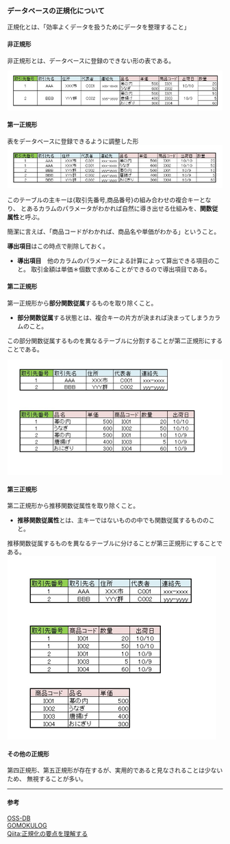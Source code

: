 ﻿### データベースの正規化について

正規化とは、「効率よくデータを扱うためにデータを整理すること」


#### 非正規形


非正規形とは、データベースに登録のできない形の表である。

![D B Nomalization01](photo/DB_Nomalization01.jpg)

#### 第一正規形

表をデータベースに登録できるように調整した形
![D B Nomalization02](photo/DB_Nomalization02.jpg)

このテーブルの主キーは{取引先番号,商品番号}の組み合わせの複合キーとなり、
とあるカラムのパラメータがわかれば自然に導き出せる仕組みを、**関数従属性**と呼ぶ。

簡潔に言えば、「商品コードがわかれば、商品名や単価がわかる」ということ。

**導出項目**はこの時点で削除しておく。

* **導出項目**　他のカラムのパラメータによる計算によって算出できる項目のこと。
    取引金額は単価＊個数で求めることができるので導出項目である。

#### 第二正規形

第一正規形から**部分関数従属**するものを取り除くこと。

* **部分関数従属**する状態とは、複合キーの片方が決まれば決まってしまうカラムのこと。

この部分関数従属するものを異なるテーブルに分割することが第二正規形にすることである。

![D B Nomalization03](photo/DB_Nomalization03.jpg)

#### 第三正規形

第二正規形から推移関数従属性を取り除くこと。

* **推移関数従属性**とは、主キーではないものの中でも関数従属するもののこと。

推移関数従属するものを異なるテーブルに分けることが第三正規形にすることである。  
![D B Nomalization04](photo/DB_Nomalization04.jpg)


#### その他の正規形

第四正規形、第五正規形が存在するが、実用的であると見なされることは少ないため、
無視することが多い。  


---
#### 参考

[OSS-DB](https://oss-db.jp/dojo/dojo_info_04)  
[GOMOKULOG](http://gomocool.net/gomokulog/?p=514)  
[Qiita:正規化の要点を理解する](https://qiita.com/mochichoco/items/2904384b2856db2bf46c)
